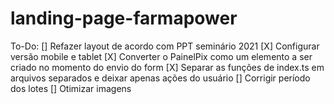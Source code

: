 # landing-page-farmapower

To-Do:
[] Refazer layout de acordo com PPT seminário 2021
[X] Configurar versão mobile e tablet
[X] Converter o PainelPix como um elemento a ser criado no momento do envio do form
[X] Separar as funções de index.ts em arquivos separados e deixar apenas ações do usuário
[] Corrigir período dos lotes
[] Otimizar imagens